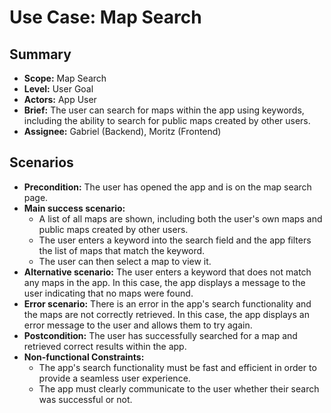 # Use Case: Map Search

## Summary

- **Scope:** Map Search
- **Level:** User Goal
- **Actors:** App User
- **Brief:** The user can search for maps within the app using keywords, including the ability to search for public maps created by other users.
- **Assignee:** Gabriel (Backend), Moritz (Frontend)

## Scenarios

- **Precondition:**
  The user has opened the app and is on the map search page.
- **Main success scenario:**
  - A list of all maps are shown, including both the user's own maps and public maps created by other users.
  - The user enters a keyword into the search field and the app filters the list of maps that match the keyword.
  - The user can then select a map to view it.
- **Alternative scenario:**
  The user enters a keyword that does not match any maps in the app.
  In this case, the app displays a message to the user indicating that no maps were found.
- **Error scenario:**
  There is an error in the app's search functionality and the maps are not correctly retrieved.
  In this case, the app displays an error message to the user and allows them to try again.
- **Postcondition:**
  The user has successfully searched for a map and retrieved correct results within the app.
- **Non-functional Constraints:**
  - The app's search functionality must be fast and efficient in order to provide a seamless user experience.
  - The app must clearly communicate to the user whether their search was successful or not.
